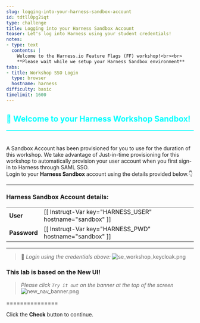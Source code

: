 ```yaml
---
slug: logging-into-your-harness-sandbox-account
id: tdtll0pg2iqt
type: challenge
title: Logging into your Harness Sandbox Account
teaser: Let's log into Harness using your student credentials!
notes:
- type: text
  contents: |
    Welcome to the Harness.io Feature Flags (FF) workshop!<br><br>
    **Please wait while we setup your Harness Sandbox environment**
tabs:
- title: Workshop SSO Login
  type: browser
  hostname: harness
difficulty: basic
timelimit: 1600
---
```


<style type="text/css" rel="stylesheet">
hr.cyan { background-color: cyan; color: cyan; height: 2px; margin-bottom: -10px; }
h2.cyan { color: cyan; }
</style><h2 class="cyan">👋 Welcome to your Harness Workshop Sandbox!</h2>
<hr class="cyan">
<br><br>

A Sandbox Account has been provisioned for you to use for the duration of this workshop.
We take advantage of Just-in-time provisioning for this workshop to automatically provision your user account when you first sign-in to Harness through SAML SSO.<br>
Login to your **Harness Sandbox** account using the details provided below.👇

---
### Harness Sandbox Account details:

|   |   |
|---|---|
|__User__| [[ Instruqt-Var key="HARNESS_USER" hostname="sandbox" ]] |
|__Password__| [[ Instruqt-Var key="HARNESS_PWD" hostname="sandbox" ]] |

---

> 📝 *Login using the credentials above:*
> ![se_workshop_keycloak.png](https://raw.githubusercontent.com/jtitra/field-workshops/main/assets/images/se_workshop_keycloak.png)

### This lab is based on the New UI!
> *Please click ```Try it out``` on the banner at the top of the screen*
> ![new_nav_banner.png](https://raw.githubusercontent.com/jtitra/field-workshops/main/assets/images/new_nav_banner.png)


===============

Click the **Check** button to continue.
